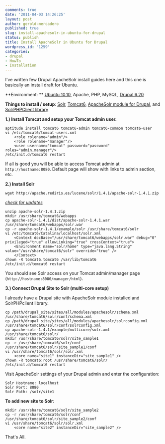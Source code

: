 ```yaml
---
comments: true
date: '2011-04-03 14:26:25'
layout: post
author: gerold-mercadero
published: true
slug: install-apachesolr-in-ubuntu-for-drupal
status: publish
title: Install ApacheSolr in Ubuntu for Drupal
wordpress_id: '1259'
categories:
- drupal
- HowTo
- Installation
---
```


I've written few Drupal ApacheSolr install guides here and this one is basically an install draft for Ubuntu.

**Environment: **  [Ubuntu 10.10](http://www.ubuntu.com/), Apache, PHP, MySQL, [Drupal 6.20](http://drupal.org)

**Things to install / setup**:   [Solr](http://apache.rediris.es/lucene/solr/), [Tomcat6](http://tomcat.apache.org/download-60.cgi), [ApacheSolr module for Drupal](http://drupal.org/project/apachesolr), and [SolrPHPClient library](http://code.google.com/p/solr-php-client/)

**1.)  Install Tomcat and setup your Tomcat admin user.**

```
aptitude install tomcat6 tomcat6-admin tomcat6-common tomcat6-user
vi /etc/tomcat6/tomcat-users.xml
	<role rolename="admin"/>
	<role rolename="manager"/>
	<user username="tomcat" password="password" roles="admin,manager"/>
/etc/init.d/tomcat6 restart
```

If all is good you will be able to access Tomcat admin at `http://hostname:8080`.  Default page will show with links to admin section, etc.

**2.)  Install Solr**

```
wget http://apache.rediris.es/lucene/solr/1.4.1/apache-solr-1.4.1.zip
```
[_check for updates_](http://apache.rediris.es/lucene/solr/)
```
unzip apache-solr-1.4.1.zip
mkdir /usr/share/tomcat6/webapps
cp apache-solr-1.4.1/dist/apache-solr-1.4.1.war /usr/share/tomcat6/webapps/solr.war
cp -r apache-solr-1.4.1/example/solr /usr/share/tomcat6/solr
vi /etc/tomcat6/Catalina/localhost/solr.xml
	<Context docBase="/usr/share/tomcat6/webapps/solr.war" debug="0" privileged="true" allowLinking="true" crossContext="true">
	<Environment name="solr/home" type="java.lang.String" value="/usr/share/tomcat6/solr" override="true" />
	</Context>
chown -R tomcat6.tomcat6 /var/lib/tomcat6
/etc/init.d/tomcat6 restart
```

You should see Solr access on your Tomcat admin/manager page (`http://hostname:8080/manager/html`).

**3.)  Connect Drupal Site to Solr (multi-core setup)**

I already have a Drupal site with ApacheSolr module installed and SolrPHPclient library.

```
cp /path/drupal_site/sites/all/modules/apachesolr/schema.xml /usr/share/tomcat6/solr/conf/schema.xml
cp /path/drupal_site/sites/all/modules/apachesolr/solrconfig.xml /usr/share/tomcat6/solr/conf/solrconfig.xml
cp apache-solr-1.4.1/example/multicore/solr.xml /usr/share/tomcat6/solr/
mkdir /usr/share/tomcat6/solr/site_sample1
cp -r /usr/share/tomcat6/solr/conf /usr/share/tomcat6/solr/site_sample1/conf
vi /usr/share/tomcat6/solr/solr.xml
	<core name="site1" instanceDir="site_sample1" />
chown -R tomcat6:root /usr/share/tomcat6/solr/
/etc/init.d/tomcat6 restart
```

Visit ApacheSolr settings of your Drupal admin and enter the configuration:
```
Solr Hostname: localhost
Solr Port: 8080
Solr Path: /solr/site1
```

**To add new site to Solr:**
```
mkdir /usr/share/tomcat6/solr/site_sample2
cp -r /usr/share/tomcat6/solr/conf /usr/share/tomcat6/solr/site_sample2/conf
vi /usr/share/tomcat6/solr/solr.xml
	<core name="site2" instanceDir="site_sample2" />
```

That's All.
